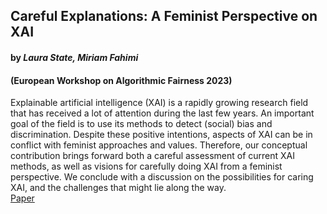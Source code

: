 ## Careful Explanations: A Feminist Perspective on XAI
#### by _Laura State, Miriam Fahimi_ 
#### (European Workshop on Algorithmic Fairness 2023)
Explainable artificial intelligence (XAI) is a rapidly growing research field that has received a lot of attention during the last few years. An important goal of the field is to use its methods to detect (social) bias and discrimination. Despite these positive intentions, aspects of XAI can be in conflict with feminist approaches and values. Therefore, our conceptual contribution brings forward both a careful assessment of current XAI methods, as well as visions for carefully doing XAI from a feminist perspective. We conclude with a discussion on the possibilities for caring XAI, and the challenges that might lie along the way.
\
[Paper](https://github.com/nobias-project/Publications/blob/main/state2023careful.pdf)
